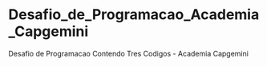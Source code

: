 # Desafio_de_Programacao_Academia_Capgemini
Desafio de Programacao Contendo Tres Codigos - Academia Capgemini 
